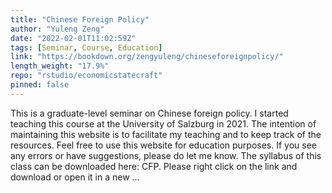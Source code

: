 ```yaml
---
title: "Chinese Foreign Policy"
author: "Yuleng Zeng"
date: "2022-02-01T11:02:59Z"
tags: [Seminar, Course, Education]
link: "https://bookdown.org/zengyuleng/chineseforeignpolicy/"
length_weight: "17.9%"
repo: "rstudio/economicstatecraft"
pinned: false
---
```


This is a graduate-level seminar on Chinese foreign policy. I started teaching this course at the University of Salzburg in 2021. The intention of maintaining this website is to facilitate my teaching and to keep track of the resources. Feel free to use this website for education purposes. If you see any errors or have suggestions, please do let me know. The syllabus of this class can be downloaded here: CFP. Please right click on the link and download or open it in a new ...
